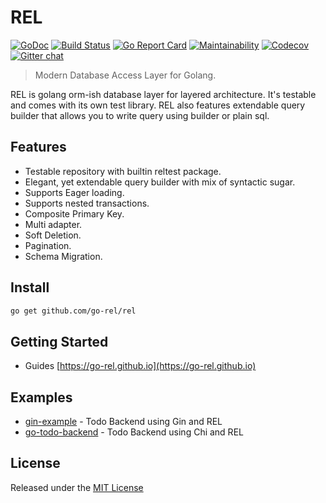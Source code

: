 # REL

[![GoDoc](https://godoc.org/github.com/go-rel/rel?status.svg)](https://godoc.org/github.com/go-rel/rel)
[![Build Status](https://github.com/go-rel/rel/workflows/Build/badge.svg)](https://github.com/go-rel/rel/actions)
[![Go Report Card](https://goreportcard.com/badge/github.com/go-rel/rel)](https://goreportcard.com/report/github.com/go-rel/rel)
[![Maintainability](https://api.codeclimate.com/v1/badges/194611cc82f02edcda6e/maintainability)](https://codeclimate.com/github/go-rel/rel/maintainability)
[![Codecov](https://codecov.io/gh/go-rel/rel/branch/master/graph/badge.svg?token=0P505E1IWB)](https://codecov.io/gh/go-rel/rel)
[![Gitter chat](https://badges.gitter.im/go-rel/rel.png)](https://gitter.im/go-rel/rel)

> Modern Database Access Layer for Golang.

REL is golang orm-ish database layer for layered architecture. It's testable and comes with its own test library. REL also features extendable query builder that allows you to write query using builder or plain sql.

## Features

- Testable repository with builtin reltest package.
- Elegant, yet extendable query builder with mix of syntactic sugar.
- Supports Eager loading.
- Supports nested transactions.
- Composite Primary Key.
- Multi adapter.
- Soft Deletion.
- Pagination.
- Schema Migration.

## Install

```bash
go get github.com/go-rel/rel
```

## Getting Started

- Guides [https://go-rel.github.io](https://go-rel.github.io)

## Examples

- [gin-example](https://github.com/go-rel/gin-example) - Todo Backend using Gin and REL
- [go-todo-backend](https://github.com/Fs02/go-todo-backend) - Todo Backend using Chi and REL

## License

Released under the [MIT License](https://github.com/go-rel/rel/blob/master/LICENSE)
